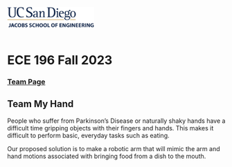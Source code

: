 <img src="ucsdlogo.png" alt="drawing" width="200"/>
<br/><br/>


# ECE 196 Fall 2023

### [Team Page](https://joshjppark.github.io/ECE196/teampage.html)


## Team My Hand
People who suffer from Parkinson’s Disease or naturally shaky hands have a difficult time gripping objects with their fingers and hands. This makes it difficult to perform basic, everyday tasks such as eating.

Our proposed solution is to make a robotic arm that will mimic the arm and hand motions associated with bringing food from a dish to the mouth. 

